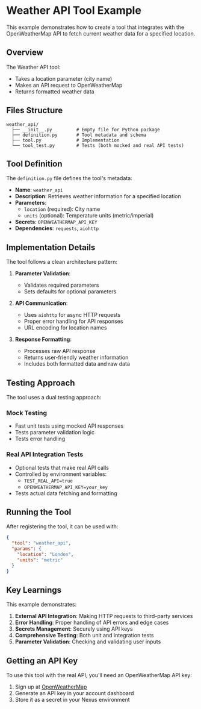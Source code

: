 # Weather API Tool Example

This example demonstrates how to create a tool that integrates with the OpenWeatherMap API to fetch current weather data for a specified location.

## Overview

The Weather API tool:
- Takes a location parameter (city name)
- Makes an API request to OpenWeatherMap
- Returns formatted weather data

## Files Structure

```
weather_api/
  ├── __init__.py         # Empty file for Python package
  ├── definition.py       # Tool metadata and schema
  ├── tool.py             # Implementation
  └── tool_test.py        # Tests (both mocked and real API tests)
```

## Tool Definition

The `definition.py` file defines the tool's metadata:

- **Name**: `weather_api`
- **Description**: Retrieves weather information for a specified location
- **Parameters**:
  - `location` (required): City name
  - `units` (optional): Temperature units (metric/imperial)
- **Secrets**: `OPENWEATHERMAP_API_KEY`
- **Dependencies**: `requests`, `aiohttp`

## Implementation Details

The tool follows a clean architecture pattern:

1. **Parameter Validation**:
   - Validates required parameters
   - Sets defaults for optional parameters

2. **API Communication**:
   - Uses `aiohttp` for async HTTP requests
   - Proper error handling for API responses
   - URL encoding for location names

3. **Response Formatting**:
   - Processes raw API response
   - Returns user-friendly weather information
   - Includes both formatted data and raw data

## Testing Approach

The tool uses a dual testing approach:

### Mock Testing

- Fast unit tests using mocked API responses
- Tests parameter validation logic
- Tests error handling

### Real API Integration Tests

- Optional tests that make real API calls
- Controlled by environment variables:
  - `TEST_REAL_API=true`
  - `OPENWEATHERMAP_API_KEY=your_key`
- Tests actual data fetching and formatting

## Running the Tool

After registering the tool, it can be used with:

```json
{
  "tool": "weather_api",
  "params": {
    "location": "London",
    "units": "metric"
  }
}
```

## Key Learnings

This example demonstrates:

1. **External API Integration**: Making HTTP requests to third-party services
2. **Error Handling**: Proper handling of API errors and edge cases
3. **Secrets Management**: Securely using API keys
4. **Comprehensive Testing**: Both unit and integration tests
5. **Parameter Validation**: Checking and validating user inputs

## Getting an API Key

To use this tool with the real API, you'll need an OpenWeatherMap API key:

1. Sign up at [OpenWeatherMap](https://openweathermap.org/)
2. Generate an API key in your account dashboard
3. Store it as a secret in your Nexus environment